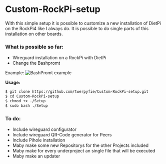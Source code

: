 # Custom-RockPi-setup


With this simple setup it is possible to customize a new installation of DietPi on the RockPi4 like I always do. It is possible to do single parts of this installation on other boards. 

### What is possible so far:

- Wireguard installation on a RockPi with DietPi
- Change the Bashpromt





Example:
![BashPromt example](https://raw.githubusercontent.com/twerpyfie/Custom-RockPi-setup/master/files/Bashpromt.PNG?raw=true "BashPromt")



**Usage:**

```bash
$ git clone https://github.com/twerpyfie/Custom-RockPi-setup.git
$ cd Custom-RockPi-setup
$ chmod +x ./Setup
$ sudo bash ./Setup
```

### To do:

- Include wireguard configurator
- Include wireguard QR-Code generator for Peers
- Include Pihole installation
- Maby make some new Repositorys for the other Projects included
- Maby make for every underproject an single file that will be executed
- Maby make an updater
